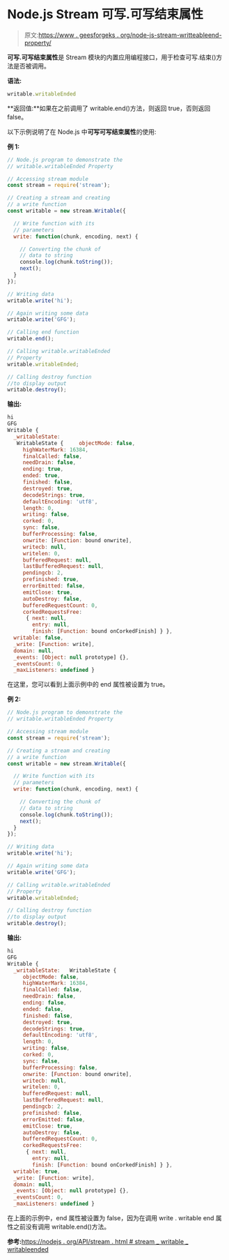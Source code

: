 # Node.js Stream 可写.可写结束属性

> 原文:[https://www . geesforgeks . org/node-js-stream-writteableend-property/](https://www.geeksforgeeks.org/node-js-stream-writable-writableended-property/)

**可写.可写结束属性**是 Stream 模块的内置应用编程接口，用于检查可写.结束()方法是否被调用。

**语法:**

```js
writable.writableEnded 
```

**返回值:**如果在之前调用了 writable.end()方法，则返回 true，否则返回 false。

以下示例说明了在 Node.js 中**可写可写结束属性**的使用:

**例 1:**

```js
// Node.js program to demonstrate the     
// writable.writableEnded Property

// Accessing stream module
const stream = require('stream');

// Creating a stream and creating 
// a write function
const writable = new stream.Writable({

  // Write function with its 
  // parameters
  write: function(chunk, encoding, next) {

    // Converting the chunk of
    // data to string
    console.log(chunk.toString());
    next();
  }
});

// Writing data
writable.write('hi');

// Again writing some data
writable.write('GFG');

// Calling end function
writable.end();

// Calling writable.writableEnded
// Property
writable.writableEnded;

// Calling destroy function
//to display output
writable.destroy();
```

**输出:**

```js
hi
GFG
Writable {
  _writableState:
   WritableState {     objectMode: false,
     highWaterMark: 16384,
     finalCalled: false,
     needDrain: false,
     ending: true,
     ended: true,
     finished: false,
     destroyed: true,
     decodeStrings: true,
     defaultEncoding: 'utf8',
     length: 0,
     writing: false,
     corked: 0,
     sync: false,
     bufferProcessing: false,
     onwrite: [Function: bound onwrite],
     writecb: null,
     writelen: 0,
     bufferedRequest: null,
     lastBufferedRequest: null,
     pendingcb: 2,
     prefinished: true,
     errorEmitted: false,
     emitClose: true,
     autoDestroy: false,
     bufferedRequestCount: 0,
     corkedRequestsFree:
      { next: null,
        entry: null,
        finish: [Function: bound onCorkedFinish] } },
  writable: false,
  _write: [Function: write],
  domain: null,
  _events: [Object: null prototype] {},
  _eventsCount: 0,
  _maxListeners: undefined }

```

在这里，您可以看到上面示例中的 end 属性被设置为 true。

**例 2:**

```js
// Node.js program to demonstrate the     
// writable.writableEnded Property

// Accessing stream module
const stream = require('stream');

// Creating a stream and creating 
// a write function
const writable = new stream.Writable({

  // Write function with its 
  // parameters
  write: function(chunk, encoding, next) {

    // Converting the chunk of
    // data to string
    console.log(chunk.toString());
    next();
  }
});

// Writing data
writable.write('hi');

// Again writing some data
writable.write('GFG');

// Calling writable.writableEnded
// Property
writable.writableEnded;

// Calling destroy function
//to display output
writable.destroy();
```

**输出:**

```js
hi
GFG
Writable {
  _writableState:   WritableState {
     objectMode: false,
     highWaterMark: 16384,
     finalCalled: false,
     needDrain: false,
     ending: false,
     ended: false,
     finished: false,
     destroyed: true,
     decodeStrings: true,
     defaultEncoding: 'utf8',
     length: 0,
     writing: false,
     corked: 0,
     sync: false,
     bufferProcessing: false,
     onwrite: [Function: bound onwrite],
     writecb: null,
     writelen: 0,
     bufferedRequest: null,
     lastBufferedRequest: null,
     pendingcb: 2,
     prefinished: false,
     errorEmitted: false,
     emitClose: true,
     autoDestroy: false,
     bufferedRequestCount: 0,
     corkedRequestsFree:
      { next: null,
        entry: null,
        finish: [Function: bound onCorkedFinish] } },
  writable: true,
  _write: [Function: write],
  domain: null,
  _events: [Object: null prototype] {},
  _eventsCount: 0,
  _maxListeners: undefined }

```

在上面的示例中，end 属性被设置为 false，因为在调用 write . writable end 属性之前没有调用 writable.end()方法。

**参考:**[https://nodejs . org/API/stream . html # stream _ writable _ writableended](https://nodejs.org/api/stream.html#stream_writable_writableended)